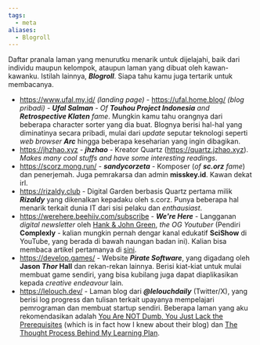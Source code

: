```yaml
---
tags:
  - meta
aliases:
  - Blogroll
---
```

Daftar pranala laman yang menurutku menarik untuk dijelajahi, baik dari individu maupun kelompok, ataupun laman yang dibuat oleh kawan-kawanku. Istilah lainnya, ***Blogroll***. Siapa tahu kamu juga tertarik untuk membacanya.

- https://www.ufal.my.id/ *(landing page)* - https://ufal.home.blog/ *(blog pribadi)* - ***Ufal Salman*** - *Of **Touhou Project Indonesia** and **Retrospective Klaten** fame*. Mungkin kamu tahu orangnya dari beberapa character sorter yang dia buat. Blognya berisi hal-hal yang diminatinya secara pribadi, mulai dari *update* seputar teknologi seperti *web browser **Arc*** hingga beberapa keseharian yang ingin dibagikan.
- https://jhzhao.xyz - ***jhzhao*** - Kreator Quartz (https://quartz.jzhao.xyz). *Makes many cool stuffs and have some interesting readings*.
- https://scorz.mong.run/ - ***sandycorzeta*** - Komposer (*of **sc.orz** fame*) dan penerjemah. Juga pemrakarsa dan admin **misskey.id**. Kawan dekat irl.
- https://rizaldy.club - Digital Garden berbasis Quartz pertama milik ***Rizaldy*** yang dikenalkan kepadaku oleh s.corz. Punya beberapa hal menarik terkait dunia IT dari sisi pelaku dan *enthausiast*.
- https://werehere.beehiiv.com/subscribe - ***We're Here*** - Langganan *digital newsletter* oleh [Hank & John Green](https://www.hankandjohn.com/who-we-are/), *the OG Youtuber* (Pendiri **Complexly** - kalian mungkin pernah dengar kanal edukatif **SciShow** di YouTube, yang berada di bawah naungan badan ini). Kalian bisa membaca artikel pertamanya di [sini](https://werehere.beehiiv.com/p/inbox).
- https://develop.games/ - Website ***Pirate Software***, yang digadang oleh **Jason *Thor* Hall** dan rekan-rekan lainnya. Berisi kiat-kiat untuk mulai membuat game sendiri, yang bisa kubilang juga dapat diaplikasikan kepada *creative endeavour* lain.
- https://lelouch.dev/ - Laman blog dari ***@lelouchdaily*** (Twitter/X), yang berisi log progress dan tulisan terkait upayanya mempelajari pemrograman dan membuat startup sendiri. Beberapa laman yang aku rekomendasikan adalah [You Are NOT Dumb, You Just Lack the Prerequisites](https://lelouch.dev/blog/you-are-probably-not-dumb/) (which is in fact how I knew about their blog) dan [The Thought Process Behind My Learning Plan](https://lelouch.dev/blog/building-a-roadmap/).